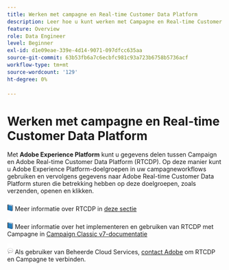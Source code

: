 ```yaml
---
title: Werken met campagne en Real-time Customer Data Platform
description: Leer hoe u kunt werken met Campagne en Real-time Customer Data Platform
feature: Overview
role: Data Engineer
level: Beginner
exl-id: d1e09eae-339e-4d14-9071-097dfcc635aa
source-git-commit: 63b53fb6a7c6ecbfc981c93a723b6758b5736acf
workflow-type: tm+mt
source-wordcount: '129'
ht-degree: 0%

---
```


# Werken met campagne en Real-time Customer Data Platform

Met **Adobe Experience Platform** kunt u gegevens delen tussen Campaign en Adobe Real-time Customer Data Platform (RTCDP). Op deze manier kunt u Adobe Experience Platform-doelgroepen in uw campagneworkflows gebruiken en vervolgens gegevens naar Adobe Real-time Customer Data Platform sturen die betrekking hebben op deze doelgroepen, zoals verzenden, openen en klikken.

![](../assets/do-not-localize/book.png) Meer informatie over RTCDP in [deze sectie](https://experienceleague.adobe.com/docs/experience-platform/rtcdp/overview.html?lang=en)

![](../assets/do-not-localize/book.png) Meer informatie over het implementeren en gebruiken van RTCDP met Campagne in [Campaign Classic v7-documentatie](https://experienceleague.adobe.com/docs/campaign-classic/using/integrating-with-adobe-experience-cloud/aep-sources-destinations/get-started-sources-destinations.html?lang=en#integrating-with-adobe-experience-cloud)

![](../assets/do-not-localize/speech.png)  Als gebruiker van Beheerde Cloud Services, [contact Adobe](../start/campaign-faq.md#support) om RTCDP en Campagne te verbinden.
